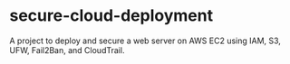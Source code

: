 # secure-cloud-deployment
A project to deploy and secure a web server on AWS EC2 using IAM, S3, UFW, Fail2Ban, and CloudTrail.
